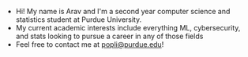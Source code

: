 - Hi! My name is Arav and I'm a second year computer science and statistics student at Purdue University.
- My current academic interests include everything ML, cybersecurity, and stats looking to pursue a career in any of those fields
- Feel free to contact me at popli@purdue.edu!

<!---
aravpopli/aravpopli is a ✨ special ✨ repository because its `README.md` (this file) appears on your GitHub profile.
You can click the Preview link to take a look at your changes.
--->
